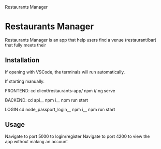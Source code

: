 Restaurants Manager

# Restaurants Manager

Restaurants Manager is an app that help users find a venue (restaurant/bar) that fully meets their 

## Installation

If opening with VSCode, the terminals will run automatically.

If starting manually:

FRONTEND:   cd client/restaurants-app/
            npm i/
            ng serve

BACKEND:    cd api__
            npm i__
            npm run start

LOGIN       cd  node_passport_login__
            npm i__
            npm run start

## Usage

Navigate to port 5000 to login/register
Navigate to port 4200 to view the app without making an account
